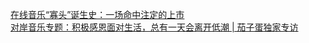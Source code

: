   
[在线音乐“寡头”诞生史：一场命中注定的上市](http://www.dianyue.me/archives/084/lagwfgqraghy26fc/)  
[对岸音乐专题：积极感恩面对生活，总有一天会离开低潮 | 茄子蛋独家专访](http://www.dianyue.me/archives/633/sk1fpdakueskxj1p/)